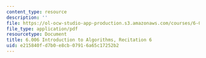 ```yaml
---
content_type: resource
description: ''
file: https://ol-ocw-studio-app-production.s3.amazonaws.com/courses/6-006-introduction-to-algorithms-spring-2020/e215840fd7b0e8cb07916a65c17252b2_MIT6_006S20_r06.pdf
file_type: application/pdf
resourcetype: Document
title: 6.006 Introduction to Algorithms, Recitation 6
uid: e215840f-d7b0-e8cb-0791-6a65c17252b2
---
```

